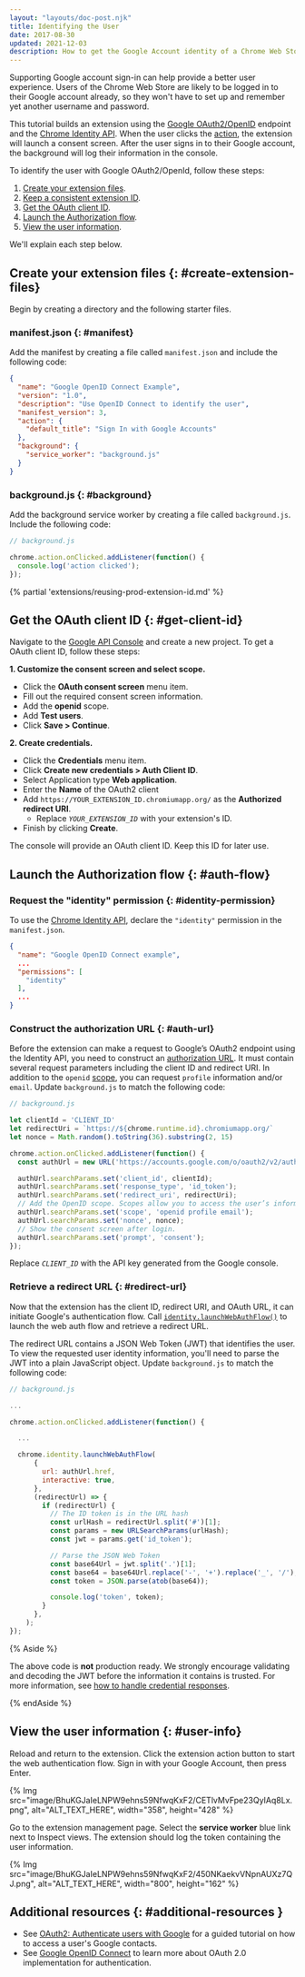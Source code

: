```yaml
---
layout: "layouts/doc-post.njk"
title: Identifying the User
date: 2017-08-30
updated: 2021-12-03
description: How to get the Google Account identity of a Chrome Web Store user.
---
```


Supporting Google account sign-in can help provide a better user experience. Users of the Chrome Web Store are likely to be logged in to their Google account already, so they won't have to set up and remember yet another username and password.

This tutorial builds an extension using the [Google OAuth2/OpenID][google-openid] endpoint and the [Chrome
Identity API][identity-api]. When the user clicks the [action][action], the extension will launch a consent
screen. After the user signs in to their Google account, the background will log their
information in the console.

To identify the user with Google OAuth2/OpenId, follow these steps:

1. [Create your extension files][create-files].
2. [Keep a consistent extension ID][consistent-id].
3. [Get the OAuth client ID][client-id].
4. [Launch the Authorization flow][auth-flow].
5. [View the user information][view-user-info].

We'll explain each step below.

## Create your extension files {: #create-extension-files}

Begin by creating a directory and the following starter files.

### manifest.json {: #manifest}

Add the manifest by creating a file called `manifest.json` and include the following code:

```json
{
  "name": "Google OpenID Connect Example",
  "version": "1.0",
  "description": "Use OpenID Connect to identify the user",
  "manifest_version": 3,
  "action": {
    "default_title": "Sign In with Google Accounts"
  },
  "background": {
    "service_worker": "background.js"
  }
}
```

### background.js {: #background}

Add the background service worker by creating a file called `background.js`. Include the following
code:

```javascript
// background.js

chrome.action.onClicked.addListener(function() {
  console.log('action clicked');
});
```

{% partial 'extensions/reusing-prod-extension-id.md' %}

## Get the OAuth client ID {: #get-client-id}

Navigate to the [Google API Console][google-console] and create a new project. To get a OAuth client
ID, follow these steps:

**1. Customize the consent screen and select scope.**
   - Click the **OAuth consent screen** menu item.
   - Fill out the required consent screen information.
   - Add the **openid** scope.
   - Add **Test users**.
   - Click **Save > Continue**.

**2. Create credentials.**
   - Click the **Credentials** menu item.
   - Click **Create new credentials > Auth Client ID**.
   - Select Application type **Web application**.
   - Enter the **Name** of the OAuth2 client
   - Add `https://YOUR_EXTENSION_ID.chromiumapp.org/` as the **Authorized redirect URI**.
     - Replace <code><var>YOUR_EXTENSION_ID</var></code> with your extension's ID.
   - Finish by clicking **Create**.

The console will provide an OAuth client ID. Keep this ID for later use.

## Launch the Authorization flow {: #auth-flow}

### Request the "identity" permission {: #identity-permission}

To use the [Chrome Identity API][identity-api], declare the `"identity"` permission in the
`manifest.json`.

```json
{
  "name": "Google OpenID Connect example",
  ...
  "permissions": [
    "identity"
  ],
  ...
}
```

### Construct the authorization URL {: #auth-url}

Before the extension can make a request to Google’s OAuth2 endpoint using the Identity API, you need
to construct an [authorization URL][auth-url]. It must contain several request parameters including
the client ID and redirect URI. In addition to the `openid` [scope][openid-scopes], you can request
`profile` information and/or `email`. Update `background.js` to match the following code:

```javascript
// background.js

let clientId = 'CLIENT_ID'
let redirectUri = `https://${chrome.runtime.id}.chromiumapp.org/`
let nonce = Math.random().toString(36).substring(2, 15)

chrome.action.onClicked.addListener(function() {
  const authUrl = new URL('https://accounts.google.com/o/oauth2/v2/auth');

  authUrl.searchParams.set('client_id', clientId);
  authUrl.searchParams.set('response_type', 'id_token');
  authUrl.searchParams.set('redirect_uri', redirectUri);
  // Add the OpenID scope. Scopes allow you to access the user’s information.
  authUrl.searchParams.set('scope', 'openid profile email');
  authUrl.searchParams.set('nonce', nonce);
  // Show the consent screen after login.
  authUrl.searchParams.set('prompt', 'consent');
});
```

Replace <code><var>CLIENT_ID</var></code> with the API key generated from the Google console.

### Retrieve a redirect URL {: #redirect-url}

Now that the extension has the client ID, redirect URI, and OAuth URL, it can initiate Google's
authentication flow. Call [`identity.launchWebAuthFlow()`][identity-webauthflow] to launch the web
auth flow and retrieve a redirect URL.

The redirect URL contains a JSON Web Token (JWT) that identifies the user. To view the requested
user identity information, you'll need to parse the JWT into a plain JavaScript object. Update
`background.js` to match the following code:

```javascript
// background.js

...

chrome.action.onClicked.addListener(function() {

  ...

  chrome.identity.launchWebAuthFlow(
      {
        url: authUrl.href,
        interactive: true,
      },
      (redirectUrl) => {
        if (redirectUrl) {
          // The ID token is in the URL hash
          const urlHash = redirectUrl.split('#')[1];
          const params = new URLSearchParams(urlHash);
          const jwt = params.get('id_token');

          // Parse the JSON Web Token
          const base64Url = jwt.split('.')[1];
          const base64 = base64Url.replace('-', '+').replace('_', '/');
          const token = JSON.parse(atob(base64));

          console.log('token', token);
        }
      },
    );
});
```

{% Aside %}

The above code is **not** production ready. We strongly encourage validating and decoding the JWT
before the information it contains is trusted. For more information, see [how to handle credential
responses][credential-responses].

{% endAside %}

## View the user information {: #user-info}

Reload and return to the extension. Click the extension action button to start the web
authentication flow. Sign in with your Google Account, then press Enter.

{% Img src="image/BhuKGJaIeLNPW9ehns59NfwqKxF2/CETlvMvFpe23QyIAq8Lx.png", alt="ALT_TEXT_HERE",
width="358", height="428" %}

Go to the extension management page. Select the **service worker** blue link next to
Inspect views. The extension should log the token containing the user information.

{% Img src="image/BhuKGJaIeLNPW9ehns59NfwqKxF2/450NKaekvVNpnAUXz7QJ.png", alt="ALT_TEXT_HERE",
width="800", height="162" %}

## Additional resources {: #additional-resources }

- See [OAuth2: Authenticate users with Google][oauth-google-contacts] for a guided tutorial on how
  to access a user's Google contacts.
- See [Google OpenID Connect][google-openid] to learn more about OAuth 2.0 implementation for
  authentication.

[action]: /docs/extensions/reference/action/
[auth-flow]: #auth-flow
[auth-url]: https://openid.net/specs/openid-connect-core-1_0.html#AuthRequest
[client-id]: #get-client-id
[consistent-id]: #keep-consistent-id
[create-files]: #create-extension-files
[credential-responses]: https://developers.google.com/identity/gsi/web/guides/handle-credential-responses-js-functions
[google-console]: https://console.developers.google.com
[google-openid]: https://developers.google.com/identity/protocols/oauth2/openid-connect
[identity-api]: /docs/extensions/reference/identity/
[identity-webauthflow]: /docs/extensions/reference/identity/#method-launchWebAuthFlow
[oauth-google-contacts]: /docs/extensions/mv3/tut_oauth/
[openid-scopes]: https://openid.net/specs/openid-connect-core-1_0.html#StandardClaims
[view-user-info]: #user-info
